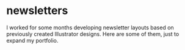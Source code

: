 # newsletters
I worked for some months developing newsletter layouts based on previously created Illustrator designs. Here are some of them, just to expand my portfolio.
